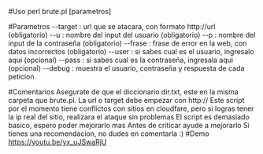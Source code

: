 #Uso
perl brute.pl [parametros]

#Parametros
--target : url que se atacara, con formato http://url (obligatorio) 
--u : nombre del input del usuario (obligatorio) 
--p : nombre del input de la contraseña (obligatorio)
--frase : frase de error en la web, con datos incorrectos (obligatorio)
--user : si sabes cual es el usuario, ingresalo aqui (opcional)
--pass : si sabes cual es la contraseña, ingresala aqui (opcional)
--debug : muestra el usuario, contraseña y respuesta de cada peticion

#Comentarios
Asegurate de que el diccionario dir.txt, este en la misma carpeta que brute.pl. 
La url o target debe empezar con http://
Este script por el momento tiene conflictos con sitios en cloudfare, pero si logras tener la ip real del sitio, realizara el ataque sin problemas
El script es demasiado basico, espero poder mejorarlo mas
Antes de criticar ayude a mejorarlo
Si tienes una recomendacion, no dudes en comentarla :)
#Demo
https://youtu.be/yx_uJSwaRjU
